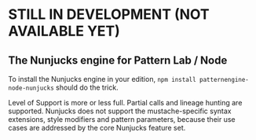 # STILL IN DEVELOPMENT (NOT AVAILABLE YET)

## The Nunjucks engine for Pattern Lab / Node

To install the Nunjucks engine in your edition, `npm install patternengine-node-nunjucks` should do the trick.

Level of Support is more or less full. Partial calls and lineage hunting are supported. Nunjucks does not support the mustache-specific syntax extensions, style modifiers and pattern parameters, because their use cases are addressed by the core Nunjucks feature set.
